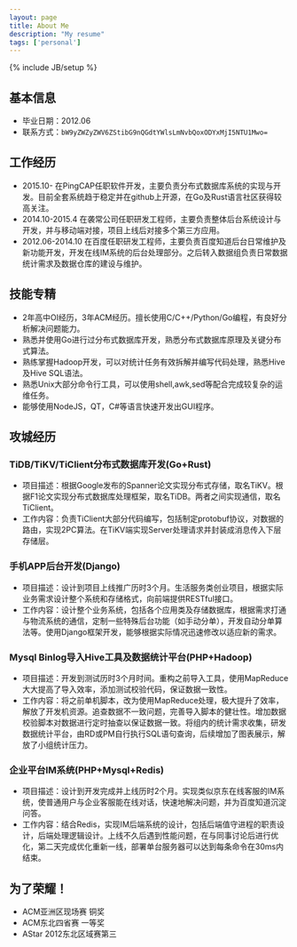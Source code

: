 ```yaml
---
layout: page
title: About Me
description: "My resume"
tags: ['personal']
---
```

{% include JB/setup %}

## 基本信息
- 毕业日期：2012.06
- 联系方式：`bW9yZWZyZWV6ZStibG9nQGdtYWlsLmNvbQoxODYxMjI5NTU1Mwo=`

## 工作经历
- 2015.10-  在PingCAP任职软件开发，主要负责分布式数据库系统的实现与开发。目前全套系统趋于稳定并在github上开源，在Go及Rust语言社区获得较高关注。
- 2014.10-2015.4  在袭常公司任职研发工程师，主要负责整体后台系统设计与开发，并与移动端对接，项目上线后对接多个第三方应用。
- 2012.06-2014.10 在百度任职研发工程师，主要负责百度知道后台日常维护及新功能开发，开发在线IM系统的后台处理部分。之后转入数据组负责日常数据统计需求及数据仓库的建设与维护。

## 技能专精
- 2年高中OI经历，3年ACM经历。擅长使用C/C++/Python/Go编程，有良好分析解决问题能力。
- 熟悉并使用Go进行过分布式数据库开发，熟悉分布式数据库原理及关键分布式算法。
- 熟练掌握Hadoop开发，可以对统计任务有效拆解并编写代码处理，熟悉Hive及Hive SQL语法。
- 熟悉Unix大部分命令行工具，可以使用shell,awk,sed等配合完成较复杂的运维任务。
- 能够使用NodeJS，QT，C#等语言快速开发出GUI程序。

## 攻城经历
### TiDB/TiKV/TiClient分布式数据库开发(Go+Rust)
- 项目描述：根据Google发布的Spanner论文实现分布式存储，取名TiKV。根据F1论文实现分布式数据库处理框架，取名TiDB。两者之间实现通信，取名TiClient。
- 工作内容：负责TiClient大部分代码编写，包括制定protobuf协议，对数据的路由，实现2PC算法。在TiKV端实现Server处理请求并封装成消息传入下层存储层。

### 手机APP后台开发(Django)
- 项目描述：设计到项目上线推广历时3个月。生活服务类创业项目，根据实际业务需求设计整个系统和存储格式，向前端提供RESTful接口。
- 工作内容：设计整个业务系统，包括各个应用类及存储数据库，根据需求打通与物流系统的通信，定制一些特殊后台功能（如手动分单），开发自动分单算法等。使用Django框架开发，能够根据实际情况迅速修改以适应新的需求。

### Mysql Binlog导入Hive工具及数据统计平台(PHP+Hadoop)
- 项目描述：开发到测试历时3个月时间。重构之前导入工具，使用MapReduce大大提高了导入效率，添加测试校验代码，保证数据一致性。
- 工作内容：将之前单机脚本，改为使用MapReduce处理，极大提升了效率，解放了开发机资源。追查数据不一致问题，完善导入脚本的健壮性。增加数据校验脚本对数据进行定时抽查以保证数据一致。将组内的统计需求收集，研发数据统计平台，由RD或PM自行执行SQL语句查询，后续增加了图表展示，解放了小组统计压力。

### 企业平台IM系统(PHP+Mysql+Redis)
- 项目描述：设计到开发完成并上线历时2个月。实现类似京东在线客服的IM系统，使普通用户与企业客服能在线对话，快速地解决问题，并为百度知道沉淀问答。
- 工作内容：结合Redis，实现IM后端系统的设计，包括后端值守进程的职责设计，后端处理逻辑设计。上线不久后遇到性能问题，在与同事讨论后进行优化，第二天完成优化重新一线，部署单台服务器可以达到每条命令在30ms内结束。

## 为了荣耀！
- ACM亚洲区现场赛 铜奖
- ACM东北四省赛 一等奖
- AStar 2012东北区域赛第三

